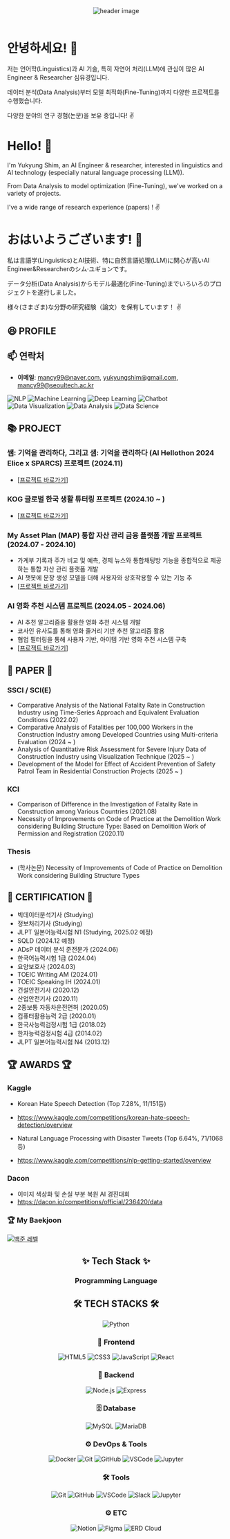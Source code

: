 <!-- ## Hi there 👋 -->
<!--
**sebin0918/sebin0918** is a ✨ _special_ ✨ repository because its `README.md` (this file) appears on your GitHub profile.
Here are some ideas to get you started:

- 🔭 I’m currently working on ...
- 🌱 I’m currently learning ...
- 👯 I’m looking to collaborate on ...
- 🤔 I’m looking for help with ...
- 💬 Ask me about ...
- 📫 How to reach me: ...
- 😄 Pronouns: ...
- ⚡ Fun fact: ...
-->


<header>
  <div align="center">
    <img src="https://capsule-render.vercel.app/api?type=venom&color=FB8DA6&height=300&section=header&text=Yukyung%Shim%GitHub&fontSize=40" alt="header image"/>
   </div>
</header>

<body>
<div align="left">


# 안녕하세요! 👋 
저는 언어학(Linguistics)과 AI 기술, 특히 자연어 처리(LLM)에 관심이 많은 AI Engineer & Researcher 심유경입니다. 

데이터 분석(Data Analysis)부터 모델 최적화(Fine-Tuning)까지 다양한 프로젝트를 수행했습니다.

다양한 분야의 연구 경험(논문)을 보유 중입니다! ✌️


# Hello! 👋
I'm Yukyung Shim, an AI Engineer & researcher, interested in linguistics and AI technology (especially natural language processing (LLM)).

From Data Analysis to model optimization (Fine-Tuning), we've worked on a variety of projects.

I've a wide range of research experience (papers) !  ✌️



# おはいようございます! 👋
私は言語学(Linguistics)とAI技術、特に自然言語処理(LLM)に関心が高いAI Engineer&Researcherのシム·ユギョンです。

データ分析(Data Analysis)からモデル最適化(Fine-Tuning)までいろいろのプロジェクトを遂行しました。

様々(さまざま)な分野の研究経験（論文）を保有しています！ ✌️



## 😆 PROFILE


</div>
<div align="left">

## 📫 연락처
- **이메일**: mancy99@naver.com, yukyungshim@gmail.com, mancy99@seoultech.ac.kr


</div>

![NLP](https://img.shields.io/badge/NLP-%23FFA07A.svg?style=flat-square) 
![Machine Learning](https://img.shields.io/badge/Machine%20Learning-%23FFC0CB.svg?style=flat-square)
![Deep Learning](https://img.shields.io/badge/Deep%20Learning-%23FFD700.svg?style=flat-square)
![Chatbot](https://img.shields.io/badge/Chatbot-%23ADFF2F.svg?style=flat-square)
![Data Visualization](https://img.shields.io/badge/Data%20Visualization-%23B0E0E6.svg?style=flat-square)
![Data Analysis](https://img.shields.io/badge/Data%20Analysis-%236495ED.svg?style=flat-square)
![Data Science](https://img.shields.io/badge/Data%20Science-%23DDA0DD.svg?style=flat-square)



## 📚 PROJECT

### 쌤: 기억을 관리하다, 그리고 샘: 기억을 관리하다 (AI Hellothon 2024 Elice x SPARCS) 프로젝트 (2024.11)

- [[프로젝트 바로가기](https://github.com/YukyungShim/AI-Hellothon-2024-Team-1-)]



### KOG 글로벌 한국 생활 튜터링 프로젝트 (2024.10 ~ )

- [[프로젝트 바로가기](https://github.com/JINSUKO/GO3S)]



### My Asset Plan (MAP) 통합 자산 관리 금융 플랫폼 개발 프로젝트 (2024.07 - 2024.10)
- 가계부 기록과 주가 비교 및 예측, 경제 뉴스와 통합채팅방 기능을 종합적으로 제공하는 통합 자산 관리 플랫폼 개발
- AI 챗봇에 문장 생성 모델을 더해 사용자와 상호작용할 수 있는 기능 추
- [[프로젝트 바로가기](https://github.com/LittlePrince327/AICC_MyAssetPlan.git)]


### AI 영화 추천 시스템 프로젝트 (2024.05 - 2024.06)
- AI 추천 알고리즘을 활용한 영화 추천 시스템 개발
- 코사인 유사도를 통해 영화 줄거리 기반 추천 알고리즘 활용
- 협업 필터링을 통해 사용자 기반, 아이템 기반 영화 추천 시스템 구축
- [[프로젝트 바로가기](https://github.com/py4ine/aicc_contest/tree/main/aicc_map)]



## 📜 PAPER 📜

### SSCI / SCI(E)

- Comparative Analysis of the National Fatality Rate in Construction Industry using Time-Series Approach and Equivalent Evaluation Conditions (2022.02)
- Comparative Analysis of Fatalities per 100,000 Workers in the Construction Industry among Developed Countries using Multi-criteria Evaluation (2024 ~ )
- Analysis of Quantitative Risk Assessment for Severe Injury Data of Construction Industry using Visualization Technique (2025 ~ )
- Development of the Model for Effect of Accident Prevention of Safety Patrol Team in Residential Construction Projects (2025 ~ )

### KCI

- Comparison of Difference in the Investigation of Fatality Rate in Construction among Various Countries (2021.08)
- Necessity of Improvements on Code of Practice at the Demolition Work considering Building Structure Type: Based on Demolition Work of Permission and Registration (2020.11)


### Thesis

- (학사논문) Necessity of Improvements of Code of Practice on Demolition Work considering Building Structure Types



</div>



## 🏅 CERTIFICATION 🏅
- 빅데이터분석기사 (Studying)
- 정보처리기사 (Studying)
- JLPT 일본어능력시험 N1 (Studying, 2025.02 예정)
- SQLD (2024.12 예정)
- ADsP 데이터 분석 준전문가 (2024.06)
- 한국어능력시험 1급 (2024.04)
- 요양보호사 (2024.03)
- TOEIC Writing AM (2024.01)
- TOEIC Speaking IH (2024.01)
- 건설안전기사 (2020.12)
- 산업안전기사 (2020.11)
- 2종보통 자동차운전면허 (2020.05)
- 컴퓨터활용능력 2급 (2020.01)
- 한국사능력검정시험 1급 (2018.02)
- 한자능력검정시험 4급 (2014.02)
- JLPT 일본어능력시험 N4 (2013.12)



## 🏆 AWARDS 🏆
### Kaggle
- Korean Hate Speech Detection (Top 7.28%, 11/151등)
- https://www.kaggle.com/competitions/korean-hate-speech-detection/overview

- Natural Language Processing with Disaster Tweets (Top 6.64%, 71/1068등)
- https://www.kaggle.com/competitions/nlp-getting-started/overview

### Dacon
- 이미지 색상화 및 손실 부분 복원 AI 경진대회
- https://dacon.io/competitions/official/236420/data


### 🏆 My Baekjoon
[![백준 레벨](https://mazassumnida.wtf/api/v2/generate_badge?boj=mancy99)](https://solved.ac/profile/mancy99)

  
<div align="center">

## ✨ Tech Stack ✨

### Programming Language
## 🛠️ TECH STACKS 🛠️
![Python](https://img.shields.io/badge/Python-3776AB?style=flat-square&logo=python&logoColor=white)



### 🎨 Frontend
<img alt="HTML5" src="https://img.shields.io/badge/HTML5-E34F26.svg?&style=flat-square&logo=HTML5&logoColor=white"/>
<img alt="CSS3" src="https://img.shields.io/badge/CSS3-1572B6.svg?&style=flat-square&logo=CSS3&logoColor=white"/>
<img alt="JavaScript" src="https://img.shields.io/badge/JavaScript-F7DF1E.svg?&style=flat-square&logo=JavaScript&logoColor=white"/>
<img alt="React" src="https://img.shields.io/badge/React-61DAFB.svg?&style=flat-square&logo=React&logoColor=white"/>

### 🔧 Backend
<img alt="Node.js" src="https://img.shields.io/badge/Node.js-339933.svg?&style=flat-square&logo=Node.js&logoColor=white"/>
<img alt="Express" src="https://img.shields.io/badge/Express-000000.svg?&style=flat-square&logo=Express&logoColor=white"/>

### 🗄️ Database
<img alt="MySQL" src="https://img.shields.io/badge/MySQL-4479A1.svg?&style=flat-square&logo=MySQL&logoColor=white"/>
<img alt="MariaDB" src="https://img.shields.io/badge/MariaDB-003545.svg?&style=flat-square&logo=MariaDB&logoColor=white"/>


### ⚙️ DevOps & Tools
<img alt="Docker" src="https://img.shields.io/badge/Docker-2496ED.svg?&style=flat-square&logo=Docker&logoColor=white"/>
<img alt="Git" src="https://img.shields.io/badge/Git-F05032.svg?&style=flat-square&logo=Git&logoColor=white"/>
<img alt="GitHub" src="https://img.shields.io/badge/GitHub-181717.svg?&style=flat-square&logo=GitHub&logoColor=white"/>
<img alt="VSCode" src="https://img.shields.io/badge/VSCode-007ACC.svg?&style=flat-square&logo=VisualStudioCode&logoColor=white"/>
<img alt="Jupyter" src="https://img.shields.io/badge/Jupyter-F37626.svg?&style=flat-square&logo=Jupyter&logoColor=white"/>




### 🛠 Tools

<img alt="Git" src ="https://img.shields.io/badge/Git-F05032.svg?&style=flat-square&logo=Git&logoColor=white"/>
<img alt="GitHub" src ="https://img.shields.io/badge/GitHub-181717.svg?&style=flat-square&logo=GitHub&logoColor=white"/>
<img alt="VSCode" src ="https://img.shields.io/badge/VSCode-007ACC.svg?&style=flat-square&logo=VisualStudioCode&logoColor=white"/>
<img alt="Slack" src ="https://img.shields.io/badge/Slack-4A154B.svg?&style=flat-square&logo=Slack&logoColor=white"/>
<img alt="Jupyter" src ="https://img.shields.io/badge/Jupyter-F37626.svg?&style=flat-square&logo=Jupyter&logoColor=white"/>



### ⚙️ ETC

<img alt="Notion" src="https://img.shields.io/badge/Notion-000000.svg?&style=flat-square&logo=Notion&logoColor=white"/>
<img alt="Figma" src="https://img.shields.io/badge/Figma-F24E1E.svg?&style=flat-square&logo=Figma&logoColor=white"/>
<img alt="ERD Cloud" src="https://img.shields.io/badge/ERD%20Cloud-5C2D91.svg?&style=flat-square&logoColor=white"/>

</div>
